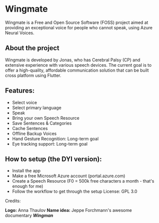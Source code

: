 # Wingmate
Wingmate is a Free and Open Source Software (FOSS) project aimed at providing an exceptional voice for people who cannot speak, using Azure Neural Voices.


## About the project
Wingmate is developed by Jonas, who has Cerebral Palsy (CP) and extensive experience with various speech devices. The current goal is to offer a high-quality, affordable communication solution that can be built cross platform using Flutter.

## Features:

- Select voice
- Select primary language
- Speak
- Bring your own Speech Resource 
- Save Sentences & Categories
- Cache Sentences
- Offline Backup Voices
- Hand Gesture Recognition: Long-term goal
- Eye tracking support: Long-term goal

## How to setup (the DYI version):

- Install the app
- Make a free Microsoft Azure account (portal.azure.com) 
- Create a Speech Resource (F0 = 500k free characters a month - that's enough for me)
- Follow the workflow to get through the setup
License: GPL 3.0

Credits: 

**Logo:** Anna Thaulov
**Name idea:** Jeppe Forchmann's awesome documentary **_Wingman_** 
